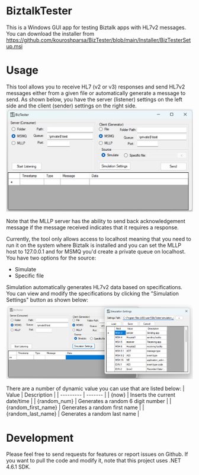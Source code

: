 # BiztalkTester

This is a Windows GUI app for testing Biztalk apps with HL7v2 messages.
You can download the installer from <a href="https://github.com/kouroshparsa/BizTester/blob/main/Installer/BizTesterSetup.msi">https://github.com/kouroshparsa/BizTester/blob/main/Installer/BizTesterSetup.msi</a>

# Usage
This tool allows you to receive HL7 (v2 or v3) responses and send HL7v2 messages either from a given file or automatically generate a message to send. 
As shown below, you have the server (listener) settings on the left side and the client (sender) settings on the right side.
![MainForm](Documentation/Images/img1.png)

Note that the MLLP server has the ability to send back acknowledgement message if the message received indicates that it requires a response.

Currently, the tool only allows access to localhost meaning that you need to run it on the system where Biztalk is installed and you can set the MLLP host to 127.0.0.1 and for MSMQ you'd create a private queue on localhost.
You have two options for the source:
- Simulate
- Specific file

Simulation automatically generates HL7v2 data based on specifications. You can view and modify the specifications by clicking the "Simulation Settings" button as shown below:
![Simulation](Documentation/Images/img2.png)

There are a number of dynamic value you can use that are listed below:
| Value    | Description |
| --------- | ------- |
| {now}     | Inserts the current date/time         |
| {random_num}          | Generates a random 6 digit number        |
| {random_first_name}          | Generates a random first name        |
| {random_last_name}          | Generates a random last name        |

# Development
Please feel free to send requests for features or report issues on Github.
If you want to pull the code and modify it, note that this project uses .NET 4.6.1 SDK.
